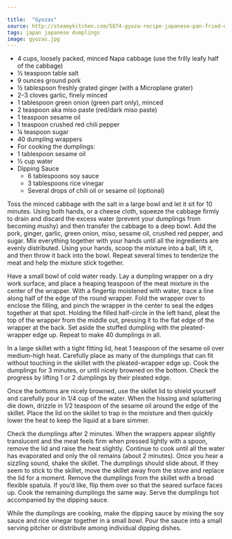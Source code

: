 ```yaml
---

title:  "Gyozas"
source: http://steamykitchen.com/5874-gyoza-recipe-japanese-pan-fried-dumplings.html
tags: japan japanese dumplings
image: gyozas.jpg
---
```

* 4 cups, loosely packed, minced Napa cabbage (use the frilly leafy half of the cabbage)
* ½ teaspoon table salt
* 9 ounces ground pork
* ½ tablespoon freshly grated ginger (with a Microplane grater)
* 2–3 cloves garlic, finely minced
* 1 tablespoon green onion (green part only), minced
* 2 teaspoon aka miso paste (red/dark miso paste)
* 1 teaspoon sesame oil
* 1 teaspoon crushed red chili pepper
* ¼ teaspoon sugar
* 40 dumpling wrappers
* For cooking the dumplings:
* 1 tablespoon sesame oil
* ½ cup water
* Dipping Sauce
  * 6 tablespoons soy sauce
  * 3 tablespoons rice vinegar
  * Several drops of chili oil or sesame oil (optional)

Toss the minced cabbage with the salt in a large bowl and let it sit for 10 minutes. Using both hands, or a cheese cloth, squeeze the cabbage firmly to drain and discard the excess water (prevent your dumplings from becoming mushy) and then transfer the cabbage to a deep bowl. Add the pork, ginger, garlic, green onion, miso, sesame oil, crushed red pepper, and sugar. Mix everything together with your hands until all the ingredients are evenly distributed. Using your hands, scoop the mixture into a ball, lift it, and then throw it back into the bowl. Repeat several times to tenderize the meat and help the mixture stick together.

Have a small bowl of cold water ready. Lay a dumpling wrapper on a dry work surface, and place a heaping teaspoon of the meat mixture in the center of the wrapper. With a fingertip moistened with water, trace a line along half of the edge of the round wrapper. Fold the wrapper over to enclose the filling, and pinch the wrapper in the center to seal the edges together at that spot. Holding the filled half-circle in the left hand, pleat the top of the wrapper from the middle out, pressing it to the flat edge of the wrapper at the back. Set aside the stuffed dumpling with the pleated-wrapper edge up. Repeat to make 40 dumplings in all.

In a large skillet with a tight fitting lid, heat 1 teaspoon of the sesame oil over medium-high heat. Carefully place as many of the dumplings that can fit without touching in the skillet with the pleated-wrapper edge up. Cook the dumplings for 3 minutes, or until nicely browned on the bottom. Check the progress by lifting 1 or 2 dumplings by their pleated edge.

Once the bottoms are nicely browned, use the skillet lid to shield yourself and carefully pour in 1/4 cup of the water. When the hissing and splattering die down, drizzle in 1/2 teaspoon of the sesame oil around the edge of the skillet. Place the lid on the skillet to trap in the moisture and then quickly lower the heat to keep the liquid at a bare simmer.

Check the dumplings after 2 minutes. When the wrappers appear slightly translucent and the meat feels firm when pressed lightly with a spoon, remove the lid and raise the heat slightly. Continue to cook until all the water has evaporated and only the oil remains (about 2 minutes). Once you hear a sizzling sound, shake the skillet. The dumplings should slide about. If they seem to stick to the skillet, move the skillet away from the stove and replace the lid for a moment. Remove the dumplings from the skillet with a broad flexible spatula. If you’d like, flip them over so that the seared surface faces up. Cook the remaining dumplings the same way. Serve the dumplings hot accompanied by the dipping sauce.

While the dumplings are cooking, make the dipping sauce by mixing the soy sauce and rice vinegar together in a small bowl. Pour the sauce into a small serving pitcher or distribute among individual dipping dishes.
